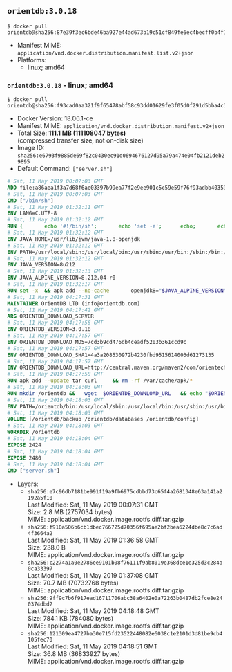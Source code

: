## `orientdb:3.0.18`

```console
$ docker pull orientdb@sha256:87e39f3ec6bde46ba927e44ad673b19c51cf849fe6ec4becff0b4f18f23e3049
```

-	Manifest MIME: `application/vnd.docker.distribution.manifest.list.v2+json`
-	Platforms:
	-	linux; amd64

### `orientdb:3.0.18` - linux; amd64

```console
$ docker pull orientdb@sha256:f93cad0aa321f9f65478abf58c93dd01629fe3f05d0f291d5bba4c3b2c48f682
```

-	Docker Version: 18.06.1-ce
-	Manifest MIME: `application/vnd.docker.distribution.manifest.v2+json`
-	Total Size: **111.1 MB (111108047 bytes)**  
	(compressed transfer size, not on-disk size)
-	Image ID: `sha256:e6793f9885de69f82c0430ec91d0694676127d95a79a474e04fb2121deb29895`
-	Default Command: `["server.sh"]`

```dockerfile
# Sat, 11 May 2019 00:07:03 GMT
ADD file:a86aea1f3a7d68f6ae03397b99ea77f2e9ee901c5c59e59f76f93adbb4035913 in / 
# Sat, 11 May 2019 00:07:03 GMT
CMD ["/bin/sh"]
# Sat, 11 May 2019 01:32:11 GMT
ENV LANG=C.UTF-8
# Sat, 11 May 2019 01:32:12 GMT
RUN { 		echo '#!/bin/sh'; 		echo 'set -e'; 		echo; 		echo 'dirname "$(dirname "$(readlink -f "$(which javac || which java)")")"'; 	} > /usr/local/bin/docker-java-home 	&& chmod +x /usr/local/bin/docker-java-home
# Sat, 11 May 2019 01:32:12 GMT
ENV JAVA_HOME=/usr/lib/jvm/java-1.8-openjdk
# Sat, 11 May 2019 01:32:12 GMT
ENV PATH=/usr/local/sbin:/usr/local/bin:/usr/sbin:/usr/bin:/sbin:/bin:/usr/lib/jvm/java-1.8-openjdk/jre/bin:/usr/lib/jvm/java-1.8-openjdk/bin
# Sat, 11 May 2019 01:32:12 GMT
ENV JAVA_VERSION=8u212
# Sat, 11 May 2019 01:32:13 GMT
ENV JAVA_ALPINE_VERSION=8.212.04-r0
# Sat, 11 May 2019 01:32:17 GMT
RUN set -x 	&& apk add --no-cache 		openjdk8="$JAVA_ALPINE_VERSION" 	&& [ "$JAVA_HOME" = "$(docker-java-home)" ]
# Sat, 11 May 2019 04:17:31 GMT
MAINTAINER OrientDB LTD (info@orientdb.com)
# Sat, 11 May 2019 04:17:42 GMT
ARG ORIENTDB_DOWNLOAD_SERVER
# Sat, 11 May 2019 04:17:56 GMT
ENV ORIENTDB_VERSION=3.0.18
# Sat, 11 May 2019 04:17:57 GMT
ENV ORIENTDB_DOWNLOAD_MD5=7cd3b9cd476db4ceadf5203b361ccd9c
# Sat, 11 May 2019 04:17:57 GMT
ENV ORIENTDB_DOWNLOAD_SHA1=4a3a208530972b4230fbd9515614003d61273135
# Sat, 11 May 2019 04:17:57 GMT
ENV ORIENTDB_DOWNLOAD_URL=http://central.maven.org/maven2/com/orientechnologies/orientdb-community/3.0.18/orientdb-community-3.0.18.tar.gz
# Sat, 11 May 2019 04:17:58 GMT
RUN apk add --update tar curl     && rm -rf /var/cache/apk/*
# Sat, 11 May 2019 04:18:03 GMT
RUN mkdir /orientdb &&   wget  $ORIENTDB_DOWNLOAD_URL   && echo "$ORIENTDB_DOWNLOAD_MD5 *orientdb-community-$ORIENTDB_VERSION.tar.gz" | md5sum -c -   && echo "$ORIENTDB_DOWNLOAD_SHA1 *orientdb-community-$ORIENTDB_VERSION.tar.gz" | sha1sum -c -   && tar -xvzf orientdb-community-$ORIENTDB_VERSION.tar.gz -C /orientdb --strip-components=1   && rm orientdb-community-$ORIENTDB_VERSION.tar.gz   && rm -rf /orientdb/databases/*
# Sat, 11 May 2019 04:18:03 GMT
ENV PATH=/orientdb/bin:/usr/local/sbin:/usr/local/bin:/usr/sbin:/usr/bin:/sbin:/bin:/usr/lib/jvm/java-1.8-openjdk/jre/bin:/usr/lib/jvm/java-1.8-openjdk/bin
# Sat, 11 May 2019 04:18:03 GMT
VOLUME [/orientdb/backup /orientdb/databases /orientdb/config]
# Sat, 11 May 2019 04:18:03 GMT
WORKDIR /orientdb
# Sat, 11 May 2019 04:18:04 GMT
EXPOSE 2424
# Sat, 11 May 2019 04:18:04 GMT
EXPOSE 2480
# Sat, 11 May 2019 04:18:04 GMT
CMD ["server.sh"]
```

-	Layers:
	-	`sha256:e7c96db7181be991f19a9fb6975cdbbd73c65f4a2681348e63a141a2192a5f10`  
		Last Modified: Sat, 11 May 2019 00:07:31 GMT  
		Size: 2.8 MB (2757034 bytes)  
		MIME: application/vnd.docker.image.rootfs.diff.tar.gzip
	-	`sha256:f910a506b6cb1dbec766725d70356f695ae2bf2bea6224dbe8c7c6ad4f3664a2`  
		Last Modified: Sat, 11 May 2019 01:36:58 GMT  
		Size: 238.0 B  
		MIME: application/vnd.docker.image.rootfs.diff.tar.gzip
	-	`sha256:c2274a1a0e2786ee9101b08f76111f9ab8019e368dce1e325d3c284a0ca33397`  
		Last Modified: Sat, 11 May 2019 01:37:08 GMT  
		Size: 70.7 MB (70732768 bytes)  
		MIME: application/vnd.docker.image.rootfs.diff.tar.gzip
	-	`sha256:9ff9c7b6f917ead16711706abc38a6402e0a72263b0487db2fce8e240374dbd2`  
		Last Modified: Sat, 11 May 2019 04:18:48 GMT  
		Size: 784.1 KB (784080 bytes)  
		MIME: application/vnd.docker.image.rootfs.diff.tar.gzip
	-	`sha256:121309ea4727ba30e715fd23522448082e6038c1e2101d3d81be9cb4105fec70`  
		Last Modified: Sat, 11 May 2019 04:18:51 GMT  
		Size: 36.8 MB (36833927 bytes)  
		MIME: application/vnd.docker.image.rootfs.diff.tar.gzip
